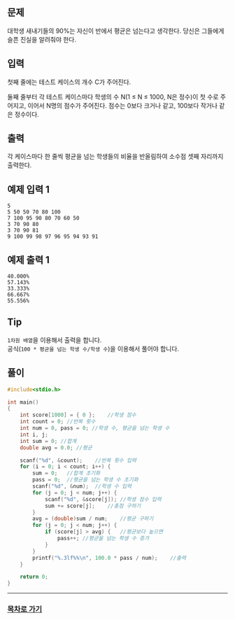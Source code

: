 ## 문제

대학생 새내기들의 90%는 자신이 반에서 평균은 넘는다고 생각한다. 당신은 그들에게 슬픈 진실을 알려줘야 한다.

## 입력

첫째 줄에는 테스트 케이스의 개수 C가 주어진다.

둘째 줄부터 각 테스트 케이스마다 학생의 수 N(1 ≤ N ≤ 1000, N은 정수)이 첫 수로 주어지고, 이어서 N명의 점수가 주어진다. 점수는 0보다 크거나 같고, 100보다 작거나 같은 정수이다.

## 출력

각 케이스마다 한 줄씩 평균을 넘는 학생들의 비율을 반올림하여 소수점 셋째 자리까지 출력한다.

## 예제 입력 1

```
5
5 50 50 70 80 100
7 100 95 90 80 70 60 50
3 70 90 80
3 70 90 81
9 100 99 98 97 96 95 94 93 91
```

## 예제 출력 1

```
40.000%
57.143%
33.333%
66.667%
55.556%
```

## Tip

`1차원 배열`을 이용해서 출력을 합니다.  
공식(`100 * 평균을 넘는 학생 수/학생 수`)을 이용해서 풀어야 합니다.

## 풀이
```c
#include<stdio.h>

int main()
{
	int	score[1000] = { 0 };	//학생 점수
	int count = 0; //반복 횟수
	int num = 0, pass = 0; //학생 수, 평균을 넘는 학생 수
	int i, j;
	int sum = 0; //합계
	double avg = 0.0; //평균

	scanf("%d", &count);	//반복 횟수 입력
	for (i = 0; i < count; i++) {
		sum = 0;   //합계 초기화
		pass = 0;  //평균을 넘는 학생 수 초기화
		scanf("%d", &num);	//학생 수 입력
		for (j = 0; j < num; j++) {
			scanf("%d", &score[j]);	//학생 점수 입력
			sum += score[j];	//총점 구하기
		}
		avg = (double)sum / num;	//평균 구하기
		for (j = 0; j < num; j++) {
			if (score[j] > avg) {	//평균보다 높으면
				pass++;	//평균을 넘는 학생 수 증가
			}
		}
		printf("%.3lf%%\n", 100.0 * pass / num);	//출력
	}

	return 0;
}
```
---

### [목차로 가기](./../../../../)